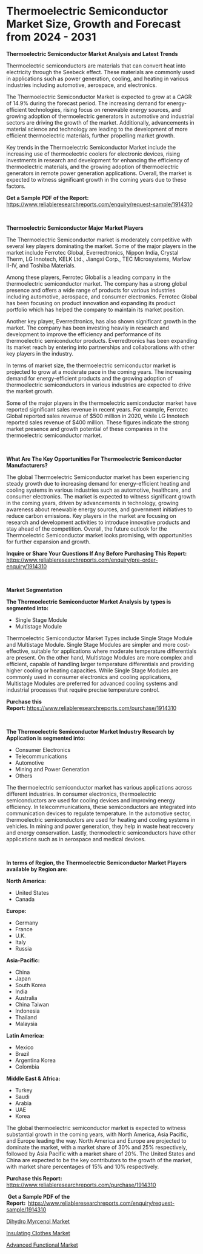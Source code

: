 <p><h1>Thermoelectric Semiconductor Market Size, Growth and Forecast from 2024 - 2031</h1></p><p><strong>Thermoelectric Semiconductor Market Analysis and Latest Trends</strong></p>
<p><p>Thermoelectric semiconductors are materials that can convert heat into electricity through the Seebeck effect. These materials are commonly used in applications such as power generation, cooling, and heating in various industries including automotive, aerospace, and electronics.</p><p>The Thermoelectric Semiconductor Market is expected to grow at a CAGR of 14.9% during the forecast period. The increasing demand for energy-efficient technologies, rising focus on renewable energy sources, and growing adoption of thermoelectric generators in automotive and industrial sectors are driving the growth of the market. Additionally, advancements in material science and technology are leading to the development of more efficient thermoelectric materials, further propelling market growth.</p><p>Key trends in the Thermoelectric Semiconductor Market include the increasing use of thermoelectric coolers for electronic devices, rising investments in research and development for enhancing the efficiency of thermoelectric materials, and the growing adoption of thermoelectric generators in remote power generation applications. Overall, the market is expected to witness significant growth in the coming years due to these factors.</p></p>
<p><strong>Get a Sample PDF of the Report:&nbsp;</strong> <a href="https://www.reliableresearchreports.com/enquiry/request-sample/1914310">https://www.reliableresearchreports.com/enquiry/request-sample/1914310</a></p>
<p>&nbsp;</p>
<p><strong>Thermoelectric Semiconductor Major Market Players</strong></p>
<p><p>The Thermoelectric Semiconductor market is moderately competitive with several key players dominating the market. Some of the major players in the market include Ferrotec Global, Everredtronics, Nippon India, Crystal Therm, LG Innotech, KELK Ltd., Jiangxi Corp., TEC Microsystems, Marlow II-IV, and Toshiba Materials.</p><p>Among these players, Ferrotec Global is a leading company in the thermoelectric semiconductor market. The company has a strong global presence and offers a wide range of products for various industries including automotive, aerospace, and consumer electronics. Ferrotec Global has been focusing on product innovation and expanding its product portfolio which has helped the company to maintain its market position.</p><p>Another key player, Everredtronics, has also shown significant growth in the market. The company has been investing heavily in research and development to improve the efficiency and performance of its thermoelectric semiconductor products. Everredtronics has been expanding its market reach by entering into partnerships and collaborations with other key players in the industry.</p><p>In terms of market size, the thermoelectric semiconductor market is projected to grow at a moderate pace in the coming years. The increasing demand for energy-efficient products and the growing adoption of thermoelectric semiconductors in various industries are expected to drive the market growth.</p><p>Some of the major players in the thermoelectric semiconductor market have reported significant sales revenue in recent years. For example, Ferrotec Global reported sales revenue of $500 million in 2020, while LG Innotech reported sales revenue of $400 million. These figures indicate the strong market presence and growth potential of these companies in the thermoelectric semiconductor market.</p></p>
<p>&nbsp;</p>
<p><strong>What Are The Key Opportunities For Thermoelectric Semiconductor Manufacturers?</strong></p>
<p><p>The global Thermoelectric Semiconductor market has been experiencing steady growth due to increasing demand for energy-efficient heating and cooling systems in various industries such as automotive, healthcare, and consumer electronics. The market is expected to witness significant growth in the coming years, driven by advancements in technology, growing awareness about renewable energy sources, and government initiatives to reduce carbon emissions. Key players in the market are focusing on research and development activities to introduce innovative products and stay ahead of the competition. Overall, the future outlook for the Thermoelectric Semiconductor market looks promising, with opportunities for further expansion and growth.</p></p>
<p><strong>Inquire or Share Your Questions If Any Before Purchasing This Report:</strong> <a href="https://www.reliableresearchreports.com/enquiry/pre-order-enquiry/1914310">https://www.reliableresearchreports.com/enquiry/pre-order-enquiry/1914310</a></p>
<p>&nbsp;</p>
<p><strong>Market Segmentation</strong></p>
<p><strong>The Thermoelectric Semiconductor Market Analysis by types is segmented into:</strong></p>
<p><ul><li>Single Stage Module</li><li>Multistage Module</li></ul></p>
<p><p>Thermoelectric Semiconductor Market Types include Single Stage Module and Multistage Module. Single Stage Modules are simpler and more cost-effective, suitable for applications where moderate temperature differentials are present. On the other hand, Multistage Modules are more complex and efficient, capable of handling larger temperature differentials and providing higher cooling or heating capacities. While Single Stage Modules are commonly used in consumer electronics and cooling applications, Multistage Modules are preferred for advanced cooling systems and industrial processes that require precise temperature control.</p></p>
<p><strong>Purchase this Report:&nbsp;</strong><a href="https://www.reliableresearchreports.com/purchase/1914310">https://www.reliableresearchreports.com/purchase/1914310</a></p>
<p>&nbsp;</p>
<p><strong>The Thermoelectric Semiconductor Market Industry Research by Application is segmented into:</strong></p>
<p><ul><li>Consumer Electronics</li><li>Telecommunications</li><li>Automotive</li><li>Mining and Power Generation</li><li>Others</li></ul></p>
<p><p>The thermoelectric semiconductor market has various applications across different industries. In consumer electronics, thermoelectric semiconductors are used for cooling devices and improving energy efficiency. In telecommunications, these semiconductors are integrated into communication devices to regulate temperature. In the automotive sector, thermoelectric semiconductors are used for heating and cooling systems in vehicles. In mining and power generation, they help in waste heat recovery and energy conservation. Lastly, thermoelectric semiconductors have other applications such as in aerospace and medical devices.</p></p>
<p>&nbsp;</p>
<p><strong>In terms of Region, the Thermoelectric Semiconductor Market Players available by Region are:</strong></p>
<p>
    <p> <strong> North America: </strong>
        <ul>
            <li>United States</li>
            <li>Canada</li>
        </ul>
        </p> 
    <p> <strong> Europe: </strong>
        <ul>
            <li>Germany</li>
            <li>France</li>
            <li>U.K.</li>
            <li>Italy</li>
            <li>Russia</li>
        </ul>
        </p> 
    <p> <strong> Asia-Pacific: </strong>
        <ul>
            <li>China</li>
            <li>Japan</li>
            <li>South Korea</li>
            <li>India</li>
            <li>Australia</li>
            <li>China Taiwan</li>
            <li>Indonesia</li>
            <li>Thailand</li>
            <li>Malaysia</li>
        </ul>
        </p> 
    <p> <strong> Latin America: </strong>
        <ul>
            <li>Mexico</li>
            <li>Brazil</li>
            <li>Argentina Korea</li>
            <li>Colombia</li>
        </ul>
        </p> 
    <p> <strong> Middle East & Africa: </strong>
        <ul>
            <li>Turkey</li>
            <li>Saudi</li>
            <li>Arabia</li>
            <li>UAE</li>
            <li>Korea</li>
        </ul>
    </p>
    </p>
<p><p>The global thermoelectric semiconductor market is expected to witness substantial growth in the coming years, with North America, Asia Pacific, and Europe leading the way. North America and Europe are projected to dominate the market, with a market share of 30% and 25% respectively, followed by Asia Pacific with a market share of 20%. The United States and China are expected to be the key contributors to the growth of the market, with market share percentages of 15% and 10% respectively.</p></p>
<p><strong>Purchase this Report: </strong><a href="https://www.reliableresearchreports.com/purchase/1914310">https://www.reliableresearchreports.com/purchase/1914310</a></p>
<p>&nbsp;<strong>Get a Sample PDF of the Report:&nbsp;&nbsp;</strong><a href="https://www.reliableresearchreports.com/enquiry/request-sample/1914310">https://www.reliableresearchreports.com/enquiry/request-sample/1914310</a></p>
<p><strong></strong></p>
<p><p><a href="https://full-wildebeest-80b.notion.site/Dihydro-Myrcenol-Market-Growth-Market-Trends-COVID-19-Impact-and-Forecasts-for-period-from-2024--033714c2b41649b693d697604ff9db3f">Dihydro Myrcenol Market</a></p><p><a href="https://flame-sidecar-702.notion.site/Decoding-the-Insulating-Clothes-Market-A-Deep-Dive-into-the-Latest-Market-Trends-Market-Segmentati-8c9a2ffc43214f128bba622917684247">Insulating Clothes Market</a></p><p><a href="https://pretty-mail-caf.notion.site/Advanced-Functional-Market-Dynamics-2024-2031-Also-about-Its-Market-Trends-Projections-and-Opport-6c53c0e562eb414897304d63e0d0c959">Advanced Functional Market</a></p></p>